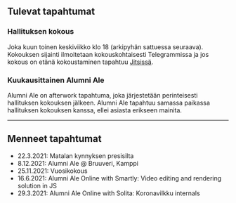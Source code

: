 ## Tulevat tapahtumat



### Hallituksen kokous

Joka kuun toinen keskiviikko klo 18 (arkipyhän sattuessa seuraava). Kokouksen sijainti ilmoitetaan kokouskohtaisesti Telegrammissa ja jos kokous on etänä kokoustaminen tapahtuu [Jitsissä](https://meet.jit.si/moderated/19ae2faf2f6f13abbc3873a0f167f38ae1db0a3f90bb53c6dfa12ab06ad1ec94).


### Kuukausittainen Alumni Ale

Alumni Ale on afterwork tapahtuma, joka järjestetään perinteisesti hallituksen kokouksen jälkeen. Alumni Ale tapahtuu samassa paikassa hallituksen kokouksen kanssa, ellei asiasta erikseen mainita.

---

## Menneet tapahtumat

* 22.3.2021: Matalan kynnyksen presisilta
* 8.12.2021: Alumni Ale @ Bruuveri, Kamppi
* 25.11.2021: Vuosikokous
* 16.6.2021: Alumni Ale Online with Smartly: Video editing and rendering solution in JS
* 29.3.2021: Alumni Ale Online with Solita: Koronavilkku internals
